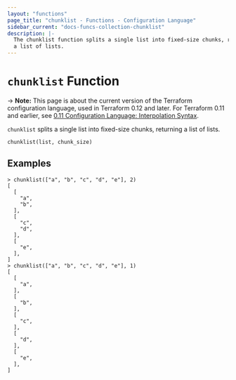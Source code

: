 ```yaml
---
layout: "functions"
page_title: "chunklist - Functions - Configuration Language"
sidebar_current: "docs-funcs-collection-chunklist"
description: |-
  The chunklist function splits a single list into fixed-size chunks, returning
  a list of lists.
---
```


# `chunklist` Function

-> **Note:** This page is about the current version of the Terraform
configuration language, used in Terraform 0.12 and later. For Terraform 0.11 and
earlier, see
[0.11 Configuration Language: Interpolation Syntax](../../configuration-0-11/interpolation.html).

`chunklist` splits a single list into fixed-size chunks, returning a list
of lists.

```hcl
chunklist(list, chunk_size)
```

## Examples

```
> chunklist(["a", "b", "c", "d", "e"], 2)
[
  [
    "a",
    "b",
  ],
  [
    "c",
    "d",
  ],
  [
    "e",
  ],
]
> chunklist(["a", "b", "c", "d", "e"], 1)
[
  [
    "a",
  ],
  [
    "b",
  ],
  [
    "c",
  ],
  [
    "d",
  ],
  [
    "e",
  ],
]
```
